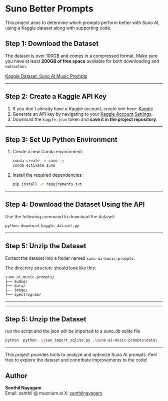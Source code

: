 
# Suno Better Prompts

This project aims to determine which prompts perform better with Suno AI, using a Kaggle dataset along with supporting code.

## Step 1: Download the Dataset
The dataset is over 100GB and comes in a compressed format. Make sure you have at least **200GB of free space** available for both downloading and extraction.

[Kaggle Dataset: Suno AI Music Prompts](https://www.kaggle.com/datasets/rafyaa/suno-ai-music-prompts)

---

## Step 2: Create a Kaggle API Key
1. If you don't already have a Kaggle account, create one here: [Kaggle](https://www.kaggle.com/)
2. Generate an API key by navigating to your [Kaggle Account Settings](https://www.kaggle.com/settings).
3. Download the `kaggle.json` token and **save it in the project repository**.

---

## Step 3: Set Up Python Environment
1. Create a new Conda environment:
   ```bash
   conda create -n suno -y
   conda activate suno
   ```
2. Install the required dependencies:
   ```bash
   pip install -r requirements.txt
   ```

---

## Step 4: Download the Dataset Using the API
Use the following command to download the dataset:
```bash
python download_kaggle_dataset.py
```

---

## Step 5: Unzip the Dataset
Extract the dataset into a folder named `suno-ai-music-prompts`.

The directory structure should look like this:
```
suno-ai-music-prompts/
├── audio/
├── data/
├── image/
└── spectrogram/
```
---

---
## Step 5: Unzip the Dataset
run the script and the json will be imported to a suno.db sqlite file

```bash
python  python .\json_import_sqlite.py .\suno-ai-music-prompts\data\
```
---

This project provides tools to analyze and optimize Suno AI prompts. Feel free to explore the dataset and contribute improvements to the code!


## Author

**Senthil Nayagam**  
Email: senthil @ muonium.ai
X: [senthilnayagam ](https://x.com/senthilnayagam)
